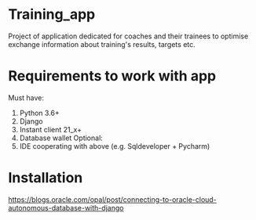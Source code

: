 # Training_app
Project of application dedicated for coaches and their trainees to optimise exchange information about training's results, targets etc.
# Requirements to work with app
Must have:
1. Python 3.6+
2. Django
3. Instant client 21_x+
4. Database wallet
Optional:
5. IDE cooperating with above (e.g. Sqldeveloper + Pycharm)
# Installation
https://blogs.oracle.com/opal/post/connecting-to-oracle-cloud-autonomous-database-with-django

